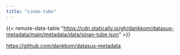 ```yaml
---
title: "sinan-tube"
---
```


{{< remote-data-table "https://cdn.statically.io/gh/dankkom/datasus-metadata/main/metadata/data/sinan-tube.json" >}}

https://github.com/dankkom/datasus-metadata

